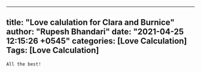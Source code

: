 
---
title: "Love calulation for Clara and Burnice"
author: "Rupesh Bhandari"
date: "2021-04-25 12:15:26 +0545"
categories: [Love Calculation]
Tags: [Love Calculation]
---

    All the best!
    